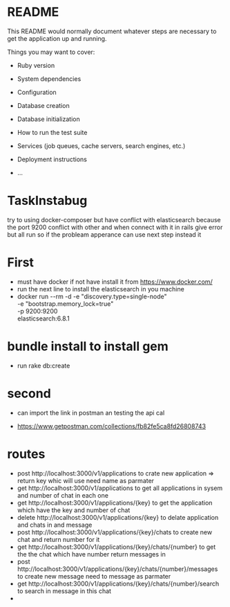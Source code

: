 # README

This README would normally document whatever steps are necessary to get the
application up and running.

Things you may want to cover:

* Ruby version

* System dependencies

* Configuration

* Database creation

* Database initialization

* How to run the test suite

* Services (job queues, cache servers, search engines, etc.)

* Deployment instructions

* ...
# TaskInstabug
  try to using docker-composer but have conflict with elasticsearch because the port 9200 conflict with other and when connect with it in rails give error but all run so if the probleam apperance can use  next step instead it
# First 
* must have docker if not have install it from https://www.docker.com/
* run the next line to install the  elasticsearch in you machine
* docker run --rm -d -e "discovery.type=single-node" \
    -e "bootstrap.memory_lock=true" \
    -p 9200:9200 \
    elasticsearch:6.8.1

# bundle install to install gem 
* run rake db:create

# second 
* can import the link in postman an testing the api cal 

* https://www.getpostman.com/collections/fb82fe5ca8fd26808743

# routes 
   * post http://localhost:3000/v1/applications   to crate new application => return key whic will use need name as parmater
   * get  http://localhost:3000/v1/applications   to get all applications in sysem and number of chat in each one
   * get  http://localhost:3000/v1/applications/{key} to get the application which have the key  and number of chat
   * delete  http://localhost:3000/v1/applications/{key} to delate application and chats in and message
   * post http://localhost:3000/v1/applications/{key}/chats to create new chat and return number for it
   * get  http://localhost:3000/v1/applications/{key}/chats/{number} to get the the chat which have number return messages in
   * post  http://localhost:3000/v1/applications/{key}/chats/{number}/messages to create new message need to message as parmater 
   * get http://localhost:3000/v1/applications/{key}/chats/{number}/search  to search in message in this chat 
   *
